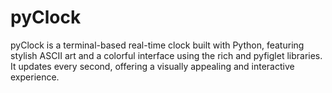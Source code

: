 # pyClock
pyClock is a terminal-based real-time clock built with Python, featuring stylish ASCII art and a colorful interface using the rich and pyfiglet libraries. It updates every second, offering a visually appealing and interactive experience.
